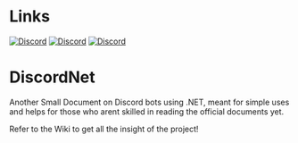 # Links
[![Discord](https://img.shields.io/badge/Github-Official%20Discord.Net-brightgreen)](https://github.com/discord-net/Discord.Net)
[![Discord](https://img.shields.io/badge/Documents-Official%20Discord.Net-brightgreen)](https://docs.stillu.cc/index.html)
[![Discord](https://img.shields.io/badge/Discord-Discord%20API%20Server-blueviolet?logo=discord)](https://discord.gg/discord-api)

# DiscordNet
Another Small Document on Discord bots using .NET, meant for simple uses and helps for those who arent skilled in reading the official documents yet.

Refer to the Wiki to get all the insight of the project!

